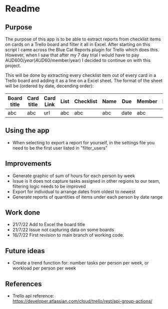 # Readme

## Purpose
The purpose of this app is to be able to extract reports from checklist items on cards on a Trello board and filter it all in Excel. After starting on this script I came across the Blue Cat Reports plugin for Trello which does this. However, when I saw that after my 7 day trial I would have to pay AUD$600/year (AUD$60/member/year) I decided to continue on with this project. 

This will be done by extracting every checklist item out of every card in a Trello board and adding it as a line on a Excel sheet. The format of the sheet will be (ordered by date, decending order):

| Board title  | Card title  | Card Link | List | Checklist | Name | Due | Member | Hours |
| ----------- | ----------- | ----------- | ----------- | ----------- | ----------- | ----------- | ----------- | ----------- |
| abc | abc | url | abc | abc | abc| date | abc | 123 |

## Using the app
* When selecting to export a report for yourself, in the settings file you need to be the first user listed in "filter_users"

## Improvements
* Generate graphic of sum of hours for each person by week
* Issue is it does not capture tasks assigned in other regions to our team, filtering logic needs to be improved
* Export for individual to arrange dates from oldest to newest
* Generate reports of quantities of items under each person by date range

## Work done
* 21/7/22 Add to Excel the board title
* 21/7/22 Issue not capturing data on some boards
* 16/7/22 First revision to main branch of working code.

## Future ideas
* Create a trend function for: number tasks per person per week, or workload per person per week

## References
* Trello api reference: https://developer.atlassian.com/cloud/trello/rest/api-group-actions/